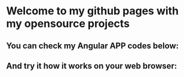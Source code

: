 # Welcome to my github pages with my opensource projects

## You can check my Angular APP codes below: 
## And try it how it works on your web browser:
